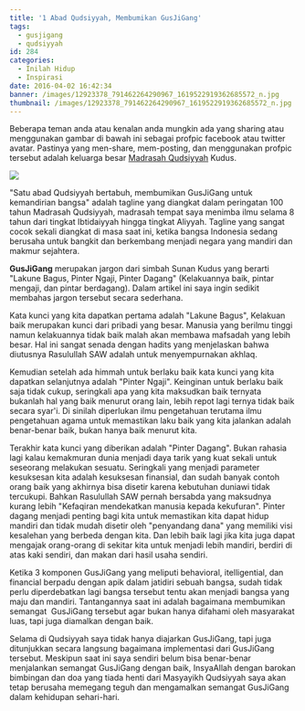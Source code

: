 ```yaml
---
title: '1 Abad Qudsiyyah, Membumikan GusJiGang'
tags:
  - gusjigang
  - qudsiyyah
id: 284
categories:
  - Inilah Hidup
  - Inspirasi
date: 2016-04-02 16:42:34
banner: /images/12923378_791462264290967_1619522919362685572_n.jpg
thumbnail: /images/12923378_791462264290967_1619522919362685572_n.jpg
---
```


Beberapa teman anda atau kenalan anda mungkin ada yang sharing atau menggunakan gambar di bawah ini sebagai profpic facebook atau twitter avatar. Pastinya yang men-share, mem-posting, dan menggunakan profpic tersebut adalah keluarga besar [Madrasah Qudsiyyah](http://qudsiyyah.com) Kudus.<!--more-->

![](/images/12924366_10154135895812577_7418501251525546598_n.jpg)

"Satu abad Qudsiyyah bertabuh, membumikan GusJiGang untuk kemandirian bangsa" adalah tagline yang diangkat dalam peringatan 100 tahun Madrasah Qudsiyyah, madrasah tempat saya menimba ilmu selama 8 tahun dari tingkat Ibtidaiyyah hingga tingkat Aliyyah. Tagline yang sangat cocok sekali diangkat di masa saat ini, ketika bangsa Indonesia sedang berusaha untuk bangkit dan berkembang menjadi negara yang mandiri dan makmur sejahtera.

**GusJiGang** merupakan jargon dari simbah Sunan Kudus yang berarti "Lakune Bagus, Pinter Ngaji, Pinter Dagang" (Kelakuannya baik, pintar mengaji, dan pintar berdagang). Dalam artikel ini saya ingin sedikit membahas jargon tersebut secara sederhana.

Kata kunci yang kita dapatkan pertama adalah "Lakune Bagus", Kelakuan baik merupakan kunci dari pribadi yang besar. Manusia yang berilmu tinggi namun kelakuannya tidak baik malah akan membawa mafsadah yang lebih besar. Hal ini sangat senada dengan hadits yang menjelaskan bahwa diutusnya Rasulullah SAW adalah untuk menyempurnakan akhlaq.

Kemudian setelah ada himmah untuk berlaku baik kata kunci yang kita dapatkan selanjutnya adalah "Pinter Ngaji". Keinginan untuk berlaku baik saja tidak cukup, seringkali apa yang kita maksudkan baik ternyata bukanlah hal yang baik menurut orang lain, lebih repot lagi ternya tidak baik secara syar'i. Di sinilah diperlukan ilmu pengetahuan terutama ilmu pengetahuan agama untuk memastikan laku baik yang kita jalankan adalah benar-benar baik, bukan hanya baik menurut kita.

Terakhir kata kunci yang diberikan adalah "Pinter Dagang". Bukan rahasia lagi kalau kemakmuran dunia menjadi daya tarik yang kuat sekali untuk seseorang melakukan sesuatu. Seringkali yang menjadi parameter kesuksesan kita adalah kesuksesan finansial, dan sudah banyak contoh orang baik yang akhirnya bisa disetir karena kebutuhan duniawi tidak tercukupi. Bahkan Rasulullah SAW pernah bersabda yang maksudnya kurang lebih "Kefaqiran mendekatkan manusia kepada kekufuran". Pinter dagang menjadi penting bagi kita untuk memastikan kita dapat hidup mandiri dan tidak mudah disetir oleh "penyandang dana" yang memiliki visi kesalehan yang berbeda dengan kita. Dan lebih baik lagi jika kita juga dapat mengajak orang-orang di sekitar kita untuk menjadi lebih mandiri, berdiri di atas kaki sendiri, dan makan dari hasil usaha sendiri.

Ketika 3 komponen GusJiGang yang meliputi behavioral, itelligential, dan financial berpadu dengan apik dalam jatidiri sebuah bangsa, sudah tidak perlu diperdebatkan lagi bangsa tersebut tentu akan menjadi bangsa yang maju dan mandiri. Tantangannya saat ini adalah bagaimana membumikan semangat  GusJiGang tersebut agar bukan hanya difahami oleh masyarakat luas, tapi juga diamalkan dengan baik.

Selama di Qudsiyyah saya tidak hanya diajarkan GusJiGang, tapi juga ditunjukkan secara langsung bagaimana implementasi dari GusJiGang tersebut. Meskipun saat ini saya sendiri belum bisa benar-benar menjalankan semangat GusJiGang dengan baik, InsyaAllah dengan barokan bimbingan dan doa yang tiada henti dari Masyayikh Qudsiyyah saya akan tetap berusaha memegang teguh dan mengamalkan semangat GusJiGang dalam kehidupan sehari-hari.